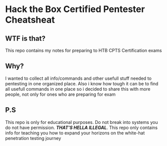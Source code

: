 # Hack the Box Certified Pentester Cheatsheat

## WTF is that?
This repo contains my notes for preparing to HTB CPTS Certification exams

## Why?
I wanted to collect all info/commands and other usefull stuff needed to pentesting in one organized place. Also i know how tough it can be to find all usefull commands in one place so i decided to share this with more people, not only for ones who are preparing for exam 

## P.S
This repo is only for educational purposes. Do not break into systems you do not have permission. ***THAT'S HELLA ILLEGAL***. This repo only contains info for teaching you how to expand your horizons on the white-hat penetration testing journey 
